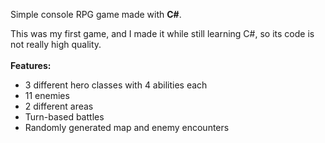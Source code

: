Simple console RPG game made with **C#**.

This was my first game, and I made it while still learning C#, so its code is not really high quality.
\
\
**Features:**

- 3 different hero classes with 4 abilities each
- 11 enemies
- 2 different areas
- Turn-based battles
- Randomly generated map and enemy encounters

